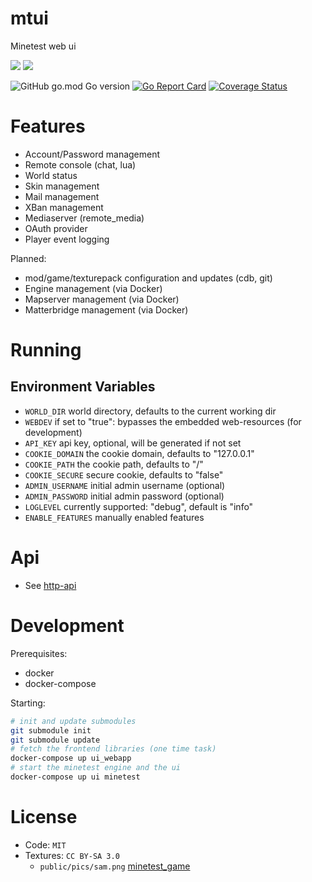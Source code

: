 # mtui

Minetest web ui

![](https://github.com/minetest-go/mtui/workflows/test/badge.svg)
![](https://github.com/minetest-go/mtui/workflows/build/badge.svg)

![GitHub go.mod Go version](https://img.shields.io/github/go-mod/go-version/minetest-go/mtui)
[![Go Report Card](https://goreportcard.com/badge/github.com/minetest-go/mtui)](https://goreportcard.com/report/github.com/minetest-go/mtui)
[![Coverage Status](https://coveralls.io/repos/github/minetest-go/mtui/badge.svg)](https://coveralls.io/github/minetest-go/mtui)

# Features

* Account/Password management
* Remote console (chat, lua)
* World status
* Skin management
* Mail management
* XBan management
* Mediaserver (remote_media)
* OAuth provider
* Player event logging

Planned:
* mod/game/texturepack configuration and updates (cdb, git)
* Engine management (via Docker)
* Mapserver management (via Docker)
* Matterbridge management (via Docker)

# Running

## Environment Variables

* `WORLD_DIR` world directory, defaults to the current working dir
* `WEBDEV` if set to "true": bypasses the embedded web-resources (for development)
* `API_KEY` api key, optional, will be generated if not set
* `COOKIE_DOMAIN` the cookie domain, defaults to "127.0.0.1"
* `COOKIE_PATH` the cookie path, defaults to "/"
* `COOKIE_SECURE` secure cookie, defaults to "false"
* `ADMIN_USERNAME` initial admin username (optional)
* `ADMIN_PASSWORD` initial admin password (optional)
* `LOGLEVEL` currently supported: "debug", default is "info"
* `ENABLE_FEATURES` manually enabled features

# Api

* See [http-api](./http-api.md)

# Development

Prerequisites:
* docker
* docker-compose

Starting:
```sh
# init and update submodules
git submodule init
git submodule update
# fetch the frontend libraries (one time task)
docker-compose up ui_webapp
# start the minetest engine and the ui
docker-compose up ui minetest
```

# License

* Code: `MIT`
* Textures: `CC BY-SA 3.0`
  * `public/pics/sam.png` [minetest_game](https://github.com/minetest/minetest_game)